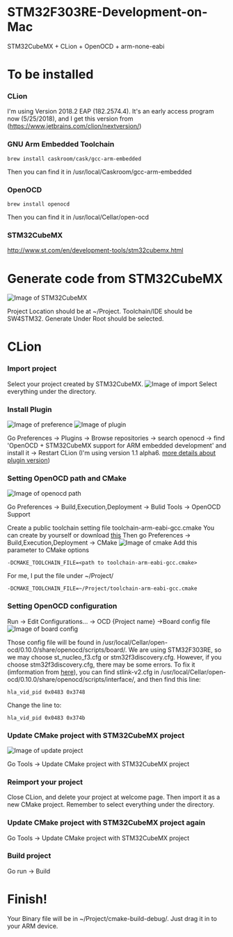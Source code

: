 # STM32F303RE-Development-on-Mac
STM32CubeMX + CLion + OpenOCD + arm-none-eabi

# To be installed

### CLion 
I'm using Version 2018.2 EAP (182.2574.4). 
It's an early access program now (5/25/2018), and I get this version from (https://www.jetbrains.com/clion/nextversion/)
### GNU Arm Embedded Toolchain 
    brew install caskroom/cask/gcc-arm-embedded
Then you can find it in /usr/local/Caskroom/gcc-arm-embedded
### OpenOCD
    brew install openocd
Then you can find it in /usr/local/Cellar/open-ocd
### STM32CubeMX
http://www.st.com/en/development-tools/stm32cubemx.html

# Generate code from STM32CubeMX

![Image of STM32CubeMX](https://github.com/b04505009/STM32F303RE-Development-on-Mac/blob/master/STM32CubeMX.png)

Project Location should be at ~/Project.
Toolchain/IDE should be SW4STM32.
Generate Under Root should be selected.

# CLion 

### Import project
Select your project created by STM32CubeMX.
![Image of import](https://github.com/b04505009/STM32F303RE-Development-on-Mac/blob/master/CLion%20import.png)
Select everything under the directory.

### Install Plugin 
![Image of preference](https://github.com/b04505009/STM32F303RE-Development-on-Mac/blob/master/STM32CubeMX.png)
![Image of plugin](https://github.com/b04505009/STM32F303RE-Development-on-Mac/blob/master/CLion%20plugin.png)

Go Preferences -> Plugins -> Browse repositories -> search openocd -> find 'OpenOCD + STM32CubeMX support for ARM embedded development' and install it -> Restart CLion
(I'm using version 1.1 alpha6. [more details about plugin version](https://plugins.jetbrains.com/plugin/10115-openocd--stm32cubemx-support-for-arm-embedded-development))

### Setting OpenOCD path and CMake
![Image of openocd path](https://github.com/b04505009/STM32F303RE-Development-on-Mac/blob/master/CLion%20openocd%20path.png)

Go Preferences -> Build,Execution,Deployment -> Bulid Tools -> OpenOCD Support

Create a public toolchain setting file toolchain-arm-eabi-gcc.cmake 
You can create by yourself or download [this](https://github.com/b04505009/STM32F303RE-Development-on-Mac/blob/master/toolchain-arm-eabi-gcc.cmake)
Then go Preferences -> Build,Execution,Deployment -> CMake 
![Image of cmake](https://github.com/b04505009/STM32F303RE-Development-on-Mac/blob/master/CLion%20cmake.png)
Add this parameter to CMake options

    -DCMAKE_TOOLCHAIN_FILE=<path to toolchain-arm-eabi-gcc.cmake>
For me, I put the file under ~/Project/

    -DCMAKE_TOOLCHAIN_FILE=~/Project/toolchain-arm-eabi-gcc.cmake

### Setting OpenOCD configuration

Run -> Edit Configurations... -> OCD {Project name} ->Board config file 
![Image of board config](https://github.com/b04505009/STM32F303RE-Development-on-Mac/blob/master/CLion%20board%20config.png)

Those config file will be found in /usr/local/Cellar/open-ocd/0.10.0/share/openocd/scripts/board/.
We are using STM32F303RE, so we may choose st_nucleo_f3.cfg or stm32f3discovery.cfg.
However, if you choose stm32f3discovery.cfg, there may be some errors.
To fix it (imformation from [here](http://www.openstm32.org/forumthread562)), you can find stlink-v2.cfg in /usr/local/Cellar/open-ocd/0.10.0/share/openocd/scripts/interface/, and then find this line:

    hla_vid_pid 0x0483 0x3748
Change the line to:

    hla_vid_pid 0x0483 0x374b

### Update CMake project with STM32CubeMX project

![Image of update project](https://github.com/b04505009/STM32F303RE-Development-on-Mac/blob/master/CLion%20update%20project.png)

Go Tools -> Update CMake project with STM32CubeMX project

### Reimport your project

Close CLion, and delete your project at welcome page. Then import it as a new CMake project. Remember to select everything under the directory.

### Update CMake project with STM32CubeMX project again

Go Tools -> Update CMake project with STM32CubeMX project

### Build project

Go run -> Build 

# Finish! 

Your Binary file will be in ~/Project/cmake-build-debug/. Just drag it in to your ARM device.


